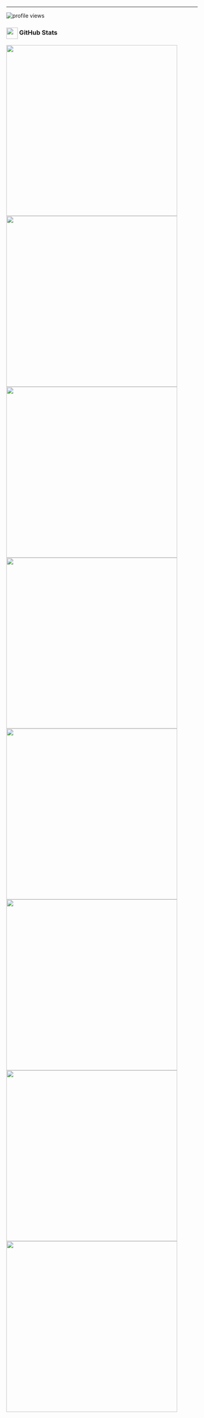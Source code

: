 <hr>


![profile views](https://komarev.com/ghpvc/?username=sidarduygu)

<h3>
<img align="center" src="https://cdn-icons-png.flaticon.com/512/10364/10364377.png " width="30">
GitHub Stats
</h3>
<a href="https://github.com/sidarduygu">
<img align="center" src="https://github-readme-stats.vercel.app/api?username=uyanik13&show_icons=true&line_height=27&count_private=true&layout=compact&theme=dark&show_icons=true" width="450">
</a>
<a href="https://github.com/sidarduygu">
<img align="center" src="https://github-readme-stats.vercel.app/api/top-langs/?username=uyanik13&layout=compact&theme=dark&show_icons=true" width="450">
</a>

<a href="https://github.com/sidarduygu/Laravel-8-Ecommerce-Panel-with-VUE-JS">
<img align="center" src="https://github-readme-stats.vercel.app/api/pin?username=uyanik13&repo=Laravel-8-Ecommerce-Panel-with-VUE-JS&title_color=fff&icon_color=f9f9f9&text_color=9f9f9f&bg_color=151515" width="450">
</a>
<a href="https://github.com/sidarduygu/shopier-payment-codeigniter">
<img align="center" src="https://github-readme-stats.vercel.app/api/pin?username=uyanik13&repo=shopier-payment-codeigniter&title_color=fff&icon_color=f9f9f9&text_color=9f9f9f&bg_color=151515" width="450">
</a>

<a href="https://github.com/sidarduygu/dro-seo-analyzer">
<img align="center" src="https://github-readme-stats.vercel.app/api/pin?username=uyanik13&repo=dro-seo-analyzer&title_color=fff&icon_color=f9f9f9&text_color=9f9f9f&bg_color=151515" width="450">
</a>
<a href="https://github.com/sidarduygu/Node-Restfull-API-with-Mongo">
<img align="center" src="https://github-readme-stats.vercel.app/api/pin?username=uyanik13&repo=Node-Restfull-API-with-Mongo&title_color=fff&icon_color=f9f9f9&text_color=9f9f9f&bg_color=151515" width="450">
</a>

<a href="https://github.com/sidarduygu/linkedin-clone">
<img align="center" src="https://github-readme-stats.vercel.app/api/pin?username=uyanik13&repo=linkedin-clone&title_color=fff&icon_color=f9f9f9&text_color=9f9f9f&bg_color=151515" width="450">
</a>
<a href="https://github.com/sidarduygu/Laravel-7-8-Sweet-Alert-">
<img align="center" src="https://github-readme-stats.vercel.app/api/pin?username=uyanik13&repo=Laravel-7-8-Sweet-Alert-&title_color=fff&icon_color=f9f9f9&text_color=9f9f9f&bg_color=151515" width="450">
</a>







